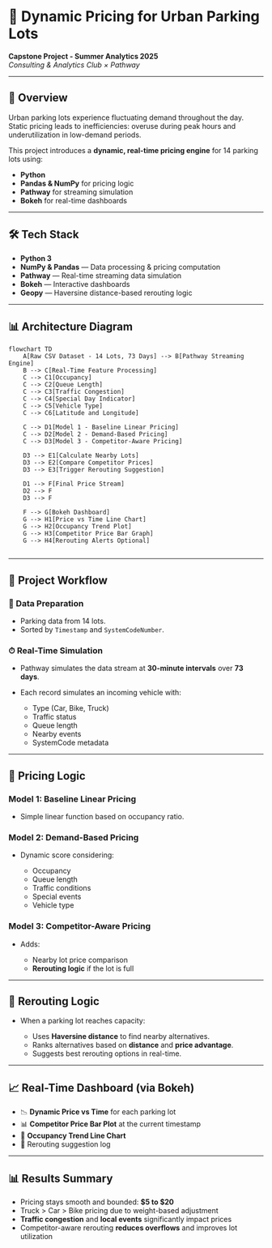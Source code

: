 # 🚗 Dynamic Pricing for Urban Parking Lots

**Capstone Project - Summer Analytics 2025**  
_Consulting & Analytics Club × Pathway_

---

## 📌 Overview

Urban parking lots experience fluctuating demand throughout the day. Static pricing leads to inefficiencies: overuse during peak hours and underutilization in low-demand periods.

This project introduces a **dynamic, real-time pricing engine** for 14 parking lots using:

- **Python**
- **Pandas & NumPy** for pricing logic
- **Pathway** for streaming simulation
- **Bokeh** for real-time dashboards

---

## 🛠 Tech Stack

- **Python 3**
- **NumPy & Pandas** — Data processing & pricing computation
- **Pathway** — Real-time streaming data simulation
- **Bokeh** — Interactive dashboards
- **Geopy** — Haversine distance-based rerouting logic

---

## 📊 Architecture Diagram

```mermaid
flowchart TD
    A[Raw CSV Dataset - 14 Lots, 73 Days] --> B[Pathway Streaming Engine]
    B --> C[Real-Time Feature Processing]
    C --> C1[Occupancy]
    C --> C2[Queue Length]
    C --> C3[Traffic Congestion]
    C --> C4[Special Day Indicator]
    C --> C5[Vehicle Type]
    C --> C6[Latitude and Longitude]

    C --> D1[Model 1 - Baseline Linear Pricing]
    C --> D2[Model 2 - Demand-Based Pricing]
    C --> D3[Model 3 - Competitor-Aware Pricing]

    D3 --> E1[Calculate Nearby Lots]
    D3 --> E2[Compare Competitor Prices]
    D3 --> E3[Trigger Rerouting Suggestion]

    D1 --> F[Final Price Stream]
    D2 --> F
    D3 --> F

    F --> G[Bokeh Dashboard]
    G --> H1[Price vs Time Line Chart]
    G --> H2[Occupancy Trend Plot]
    G --> H3[Competitor Price Bar Graph]
    G --> H4[Rerouting Alerts Optional]


```

---

## 🔄 Project Workflow

### 🧹 Data Preparation

* Parking data from 14 lots.
* Sorted by `Timestamp` and `SystemCodeNumber`.

### ⏱ Real-Time Simulation

* Pathway simulates the data stream at **30-minute intervals** over **73 days**.
* Each record simulates an incoming vehicle with:

  * Type (Car, Bike, Truck)
  * Traffic status
  * Queue length
  * Nearby events
  * SystemCode metadata

---

## 🧠 Pricing Logic

### Model 1: **Baseline Linear Pricing**

* Simple linear function based on occupancy ratio.

### Model 2: **Demand-Based Pricing**

* Dynamic score considering:

  * Occupancy
  * Queue length
  * Traffic conditions
  * Special events
  * Vehicle type

### Model 3: **Competitor-Aware Pricing**

* Adds:

  * Nearby lot price comparison
  * **Rerouting logic** if the lot is full

---

## 🔁 Rerouting Logic

* When a parking lot reaches capacity:

  * Uses **Haversine distance** to find nearby alternatives.
  * Ranks alternatives based on **distance** and **price advantage**.
  * Suggests best rerouting options in real-time.

---

## 📈 Real-Time Dashboard (via Bokeh)

* 📉 **Dynamic Price vs Time** for each parking lot
* 📊 **Competitor Price Bar Plot** at the current timestamp
* 🚦 **Occupancy Trend Line Chart**
* 🔁 Rerouting suggestion log

---

## 📊 Results Summary

* Pricing stays smooth and bounded: **\$5 to \$20**
* Truck > Car > Bike pricing due to weight-based adjustment
* **Traffic congestion** and **local events** significantly impact prices
* Competitor-aware rerouting **reduces overflows** and improves lot utilization


